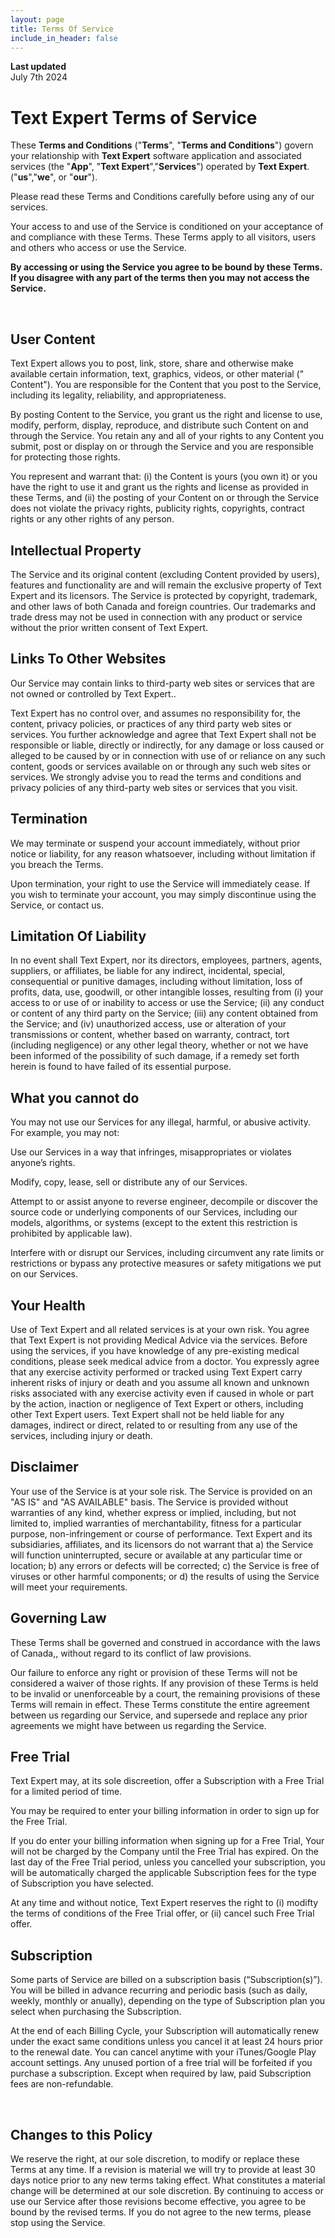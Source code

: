 ```yaml
---
layout: page
title: Terms Of Service
include_in_header: false
---
```


**Last updated**  
July 7th 2024

# Text Expert Terms of Service
These **Terms and Conditions** ("**Terms**", "**Terms and Conditions**") govern your relationship with **Text Expert** software application and associated services (the "**App**", "**Text Expert**","**Services**") operated by **Text Expert**. ("**us**","**we**", or "**our**").

Please read these Terms and Conditions carefully before using any of our services.

Your access to and use of the Service is conditioned on your acceptance of and compliance with these Terms. These Terms apply to all visitors, users and others who access or use the Service.

**By accessing or using the Service you agree to be bound by these Terms. If you disagree with any part of the terms then you may not access the Service.**

<br>

## User Content
Text Expert allows you to post, link, store, share and otherwise make available certain information, text, graphics, videos, or other material (" Content"). You are responsible for the Content that you post to the Service, including its legality, reliability, and appropriateness.

By posting Content to the Service, you grant us the right and license to use, modify, perform, display, reproduce, and distribute such Content on and through the Service. You retain any and all of your rights to any Content you submit, post or display on or through the Service and you are responsible for protecting those rights.

You represent and warrant that: (i) the Content is yours (you own it) or you have the right to use it and grant us the rights and license as provided in these Terms, and (ii) the posting of your Content on or through the Service does not violate the privacy rights, publicity rights, copyrights, contract rights or any other rights of any person.


## Intellectual Property

The Service and its original content (excluding Content provided by users), features and functionality are and will remain the exclusive property of Text Expert and its licensors. The Service is protected by copyright, trademark, and other laws of both Canada and foreign countries. Our trademarks and trade dress may not be used in connection with any product or service without the prior written consent of Text Expert.

## Links To Other Websites

Our Service may contain links to third-party web sites or services that are not owned or controlled by Text Expert..

Text Expert has no control over, and assumes no responsibility for, the content, privacy policies, or practices of any third party web sites or services. You further acknowledge and agree that Text Expert shall not be responsible or liable, directly or indirectly, for any damage or loss caused or alleged to be caused by or in connection with use of or reliance on any such content, goods or services available on or through any such web sites or services.
We strongly advise you to read the terms and conditions and privacy policies of any third-party web sites or services that you visit.

## Termination

We may terminate or suspend your account immediately, without prior notice or liability, for any reason whatsoever, including without limitation if you breach the Terms.

Upon termination, your right to use the Service will immediately cease. If you wish to terminate your account, you may simply discontinue using the Service, or contact us.


## Limitation Of Liability

In no event shall Text Expert, nor its directors, employees, partners, agents, suppliers, or affiliates, be liable for any indirect, incidental, special, consequential or punitive damages, including without limitation, loss of profits, data, use, goodwill, or other intangible losses, resulting from (i) your access to or use of or inability to access or use the Service; (ii) any conduct or content of any third party on the Service; (iii) any content obtained from the Service; and (iv) unauthorized access, use or alteration of your transmissions or content, whether based on warranty, contract, tort (including negligence) or any other legal theory, whether or not we have been informed of the possibility of such damage, if a remedy set forth herein is found to have failed of its essential purpose.

## What you cannot do

You may not use our Services for any illegal, harmful, or abusive activity. For example, you may not:

Use our Services in a way that infringes, misappropriates or violates anyone’s rights.

Modify, copy, lease, sell or distribute any of our Services.

Attempt to or assist anyone to reverse engineer, decompile or discover the source code or underlying components of our Services, including our models, algorithms, or systems (except to the extent this restriction is prohibited by applicable law).

Interfere with or disrupt our Services, including circumvent any rate limits or restrictions or bypass any protective measures or safety mitigations we put on our Services.

## Your Health

Use of Text Expert and all related services is at your own risk. You agree that Text Expert is not providing Medical Advice via the services.
Before using the services, if you have knowledge of any pre-existing medical conditions, please seek medical advice from a doctor.
You expressly agree that any exercise activity performed or tracked using Text Expert carry inherent risks of injury or death and you assume all known and unknown risks associated with any exercise activity even if caused in whole or part by the action, inaction or negligence of Text Expert or others, including other Text Expert users.
Text Expert shall not be held liable for any damages, indirect or direct, related to or resulting from any use of the services, including injury or death.


## Disclaimer

Your use of the Service is at your sole risk. The Service is provided on an "AS IS" and "AS AVAILABLE" basis. The Service is provided without warranties of any kind, whether express or implied, including, but not limited to, implied warranties of merchantability, fitness for a particular purpose, non-infringement or course of performance.
Text Expert and its subsidiaries, affiliates, and its licensors do not warrant that a) the Service will function uninterrupted, secure or available at any particular time or location; b) any errors or defects will be corrected; c) the Service is free of viruses or other harmful components; or d) the results of using the Service will meet your requirements.

## Governing Law

These Terms shall be governed and construed in accordance with the laws of Canada,, without regard to its conflict of law provisions.

Our failure to enforce any right or provision of these Terms will not be considered a waiver of those rights. If any provision of these Terms is held to be invalid or unenforceable by a court, the remaining provisions of these Terms will remain in effect. These Terms constitute the entire agreement between us regarding our Service, and supersede and replace any prior agreements we might have between us regarding the Service.

## Free Trial 

Text Expert may, at its sole discreetion, offer a Subscription with a Free Trial for a limited period of time. 

You may be required to enter your billing information in order to sign up for the Free Trial. 

If you do enter your billing information when signing up for a Free Trial, Your will not be charged by the Company until the Free Trial has expired. On the last day of the Free Trial period, unless you cancelled your subscription, you will be automatically charged the applicable Subscription fees for the type of Subscription you have selected. 

At any time and without notice, Text Expert reserves the right to (i) modifty the terms of conditions of the Free Trial offer, or (ii) cancel such Free Trial offer. 

## Subscription 

Some parts of Service are billed on a subscription basis (“Subscription(s)”). You will be billed in advance recurring and periodic basis (such as daily, weekly, monthly or anually), depending on the type of Subscription plan you select when purchasing the Subscription.

At the end of each Billing Cycle, your Subscription will automatically renew under the exact same conditions unless you cancel it at least 24 hours prior to the renewal date. You can cancel anytime with your iTunes/Google Play account settings. Any unused portion of a free trial will be forfeited if you purchase a subscription. Except when required by law, paid Subscription fees are non-refundable.

<br>

## Changes to this Policy

We reserve the right, at our sole discretion, to modify or replace these Terms at any time. If a revision is material we will try to provide at least 30 days notice prior to any new terms taking effect. What constitutes a material change will be determined at our sole discretion.
By continuing to access or use our Service after those revisions become effective, you agree to be bound by the revised terms. If you do not agree to the new terms, please stop using the Service.
